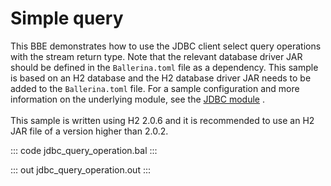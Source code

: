 # Simple query

This BBE demonstrates how to use the JDBC client select query operations
with the stream return type. Note that the relevant database driver JAR
should be defined in the `Ballerina.toml` file as a dependency.
This sample is based on an H2 database and the H2 database driver JAR needs to be added to the `Ballerina.toml` file.
For a sample configuration and more information on the underlying module, see the [JDBC module](https://docs.central.ballerina.io/ballerinax/java.jdbc/latest/) .<br><br>
This sample is written using H2 2.0.6 and it is recommended to use an H2 JAR file of a version higher than 2.0.2.

::: code jdbc_query_operation.bal :::

::: out jdbc_query_operation.out :::